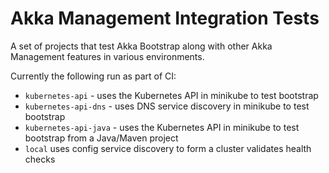 # Akka Management Integration Tests

A set of projects that test Akka Bootstrap along with other Akka Management features in various environments.

Currently the following run as part of CI:

* `kubernetes-api` - uses the Kubernetes API in minikube to test bootstrap
* `kubernetes-api-dns` - uses DNS service discovery in minikube to test bootstrap
* `kubernetes-api-java` - uses the Kubernetes API in minikube to test bootstrap from a Java/Maven project
* `local` uses config service discovery to form a cluster validates health checks
